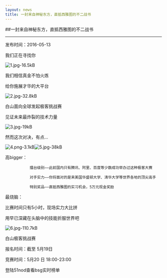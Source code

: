 ```yaml
---
layout: news
title: 一封来自神秘东方，直抵西雅图的不二战书
---
```


##一封来自神秘东方，直抵西雅图的不二战书

---

发布时间：2016-05-13

我们正在寻找你

![1.jpg-16.5kB][1]

我们相信真金不怕火炼

给你施展才华的大平台

![2.jpg-32.8kB][2]

白山面向全球发起极客挑战赛

见证未来最炸裂的技术力量

![3.jpg-19kB][3]

然而这次对决，有点...

 ![4.png-3.1kB][4]![5.jpg-38kB][5]

高bigger：

               擂台级别——此前国内只有腾讯、阿里、百度等少数成功举办过这种极客大赛

               对手实力——你将面对的是来美国华盛顿大学、清华大学等世界各地的顶尖高手

               特别奖品——直抵西雅图的实习机会，5万元现金奖励
 

最烧脑：

比赛时间只有5小时，现场实力大比拼

用早已深藏在头脑中的技能折服世界吧

![6.jpg-110.7kB][6]

白山极客挑战赛

报名时间：截至 5月19日

竞赛时间：5月20 日 18:00-23:00

登陆51nod查看bsg实时榜单


  [1]: http://static.zybuluo.com/bsc-jane/5rb7744l91ftyqyhxv8rzb14/1.jpg
  [2]: http://static.zybuluo.com/bsc-jane/yfrr90go6j5gwxkt4fhihy7f/2.jpg
  [3]: http://static.zybuluo.com/bsc-jane/v97qld4uitc7ap1hqx4s5lld/3.jpg
  [4]: http://static.zybuluo.com/bsc-jane/x9w941zaogug67mml1k43izs/4.png
  [5]: http://static.zybuluo.com/bsc-jane/uip48dus71s8lzhanq3s17ju/5.jpg
  [6]: http://static.zybuluo.com/bsc-jane/piockh56sb3djy3o197awm0w/6.jpg
